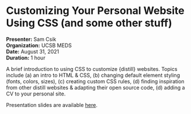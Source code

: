 # Customizing Your Personal Website Using CSS (and some other stuff)
**Presenter:** Sam Csik   
**Organization:** UCSB MEDS  
**Date:** August 31, 2021  
**Duration:** 1 hour

A brief introduction to using CSS to customize {distill} websites. Topics include (a) an intro to HTML & CSS, (b) changing default element styling (fonts, colors, sizes), (c) creating custom CSS rules, (d) finding inspiration from other distill websites & adapting their open source code, (d) adding a CV to your personal site.

Presentation slides are available [here](https://ucsb-meds.github.io/customizing-websites-css/#1).
